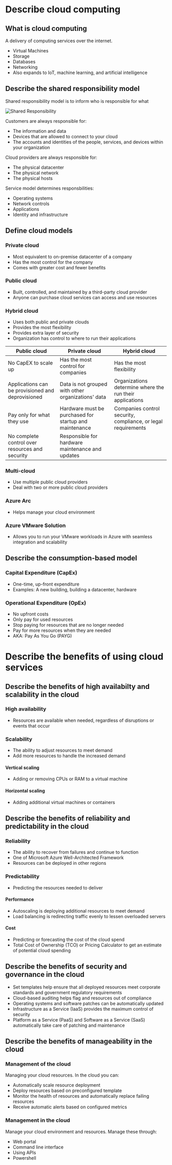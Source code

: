 # Describe cloud computing

## What is cloud computing

A delivery of computing services over the internet.
- Virtual Machines
- Storage
- Databases
- Networking
- Also expands to IoT, machine learning, and artificial intelligence

## Describe the shared responsibility model

Shared responsibility model is to inform who is responsible for what

![Shared Responsibility](https://learn.microsoft.com/en-us/training/wwl-azure/describe-cloud-compute/media/shared-responsibility-b3829bfe.svg)

Customers are always responsible for:
- The information and data
- Devices that are allowed to connect to your cloud
- The accounts and identities of the people, services, and devices within your organization

Cloud providers are always responsible for:
- The physical datacenter
- The physical network
- The physical hosts

Service model determines responsbilities:
- Operating systems
- Network controls
- Applications
- Identity and infrastructure

## Define cloud models

### Private cloud

- Most equivalent to on-premise datacenter of a company
- Has the most control for the company
- Comes with greater cost and fewer benefits

### Public cloud

- Built, controlled, and maintained by a third-party cloud provider
- Anyone can purchase cloud services can access and use resources

### Hybrid cloud

- Uses both public and private clouds
- Provides the most flexibility
- Provides extra layer of security
- Organization has control to where to run their applications

| Public cloud | Private cloud | Hybrid cloud |
| ------------ | ------------- | ------------ |
| No CapEX to scale up | Has the most control for companies | Has the most flexibility |
| Applications can be provisioned and deprovisioned | Data is not grouped with other organizations' data | Organizations determine where the run their applications |
| Pay only for what they use | Hardware must be purchased for startup and maintenance | Companies control security, compliance, or legal requirements |
| No complete control over resources and security | Responsible for hardware maintenance and updates | |

### Multi-cloud

- Use multiple public cloud providers
- Deal with two or more public cloud providers

### Azure Arc

- Helps manage your cloud environment

### Azure VMware Solution

- Allows you to run your VMware workloads in Azure with seamless integration and scalability

## Describe the consumption-based model

### Capital Expenditure (CapEx)

- One-time, up-front expenditure
- Examples: A new building, building a datacenter, hardware

### Operational Expenditure (OpEx)

- No upfront costs
- Only pay for used resources
- Stop paying for resources that are no longer needed
- Pay for more resources when they are needed
- AKA: Pay As You Go (PAYG)

# Describe the benefits of using cloud services

## Describe the benefits of high availabilty and scalability in the cloud

### High availability

- Resources are available when needed, regardless of disruptions or events that occur

### Scalability

- The ability to adjust resources to meet demand
- Add more resources to handle the increased demand

#### Vertical scaling

- Adding or removing CPUs or RAM to a virtual machine

#### Horizontal scaling

- Adding additional virtual machines or containers

## Describe the benefits of reliability and predictability in the cloud

### Reliability

- The ability to recover from failures and continue to function
- One of Microsoft Azure Well-Architected Framework
- Resources can be deployed in other regions

### Predictability

- Predicting the resources needed to deliver

#### Performance

- Autoscaling is deploying additional resources to meet demand
- Load balancing is redirecting traffic evenly to lessen overloaded servers

#### Cost

- Predicting or forecasting the cost of the cloud spend
- Total Cost of Ownership (TCO) or Pricing Calculator to get an estimate of potential cloud spending

## Describe the benefits of security and governance in the cloud

- Set templates help ensure that all deployed resources meet corporate standards and government regulatory requirements
- Cloud-based auditing helps flag and resources out of compliance
- Operating systems and software patches can be automatically updated
- Infrastructure as a Service (IaaS) provides the maximum control of security
- Platform as a Service (PaaS) and Software as a Service (SaaS) automatically take care of patching and maintenance

## Describe the benefits of manageability in the cloud

### Management of the cloud

Managing your cloud resources. In the cloud you can:

- Automatically scale resource deployment
- Deploy resources based on preconfigured template
- Monitor the health of resources and automatically replace failing resources
- Receive automatic alerts based on configured metrics

### Management in the cloud

Manage your cloud environment and resources. Manage these through:

- Web portal
- Command line interface
- Using APIs
- Powershell

